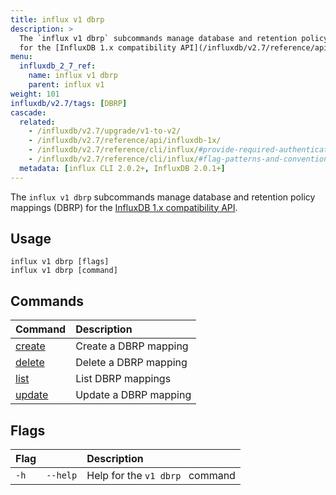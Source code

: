 ```yaml
---
title: influx v1 dbrp
description: >
  The `influx v1 dbrp` subcommands manage database and retention policy mappings (DBRP)
  for the [InfluxDB 1.x compatibility API](/influxdb/v2.7/reference/api/influxdb-1x/).
menu:
  influxdb_2_7_ref:
    name: influx v1 dbrp
    parent: influx v1
weight: 101
influxdb/v2.7/tags: [DBRP]
cascade:
  related:
    - /influxdb/v2.7/upgrade/v1-to-v2/
    - /influxdb/v2.7/reference/api/influxdb-1x/
    - /influxdb/v2.7/reference/cli/influx/#provide-required-authentication-credentials, influx CLI—Provide required authentication credentials
    - /influxdb/v2.7/reference/cli/influx/#flag-patterns-and-conventions, `influx` CLI—Flag patterns and conventions
  metadata: [influx CLI 2.0.2+, InfluxDB 2.0.1+]
---
```


The `influx v1 dbrp` subcommands manage database and retention policy mappings (DBRP)
for the [InfluxDB 1.x compatibility API](/influxdb/v2.7/reference/api/influxdb-1x/).

## Usage
```
influx v1 dbrp [flags]
influx v1 dbrp [command]
```

## Commands

| Command                                                       | Description           |
|:------------------------------------------------------------- |:--------------------- |
| [create](/influxdb/v2.7/reference/cli/influx/v1/dbrp/create/) | Create a DBRP mapping |
| [delete](/influxdb/v2.7/reference/cli/influx/v1/dbrp/delete/) | Delete a DBRP mapping |
| [list](/influxdb/v2.7/reference/cli/influx/v1/dbrp/list/)     | List DBRP mappings    |
| [update](/influxdb/v2.7/reference/cli/influx/v1/dbrp/update/) | Update a DBRP mapping |

## Flags
| Flag |          | Description                     |
|:-----|:---------|:--------------------------------|
| `-h` | `--help` | Help for the `v1 dbrp ` command |
